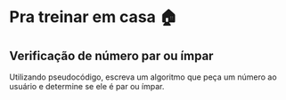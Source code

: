 # Pra treinar em casa 🏠

## Verificação de número par ou ímpar

Utilizando pseudocódigo, escreva um algoritmo que peça um número ao usuário e determine se ele é par ou ímpar.

